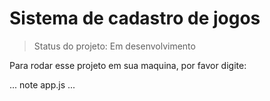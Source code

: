 <h1>Sistema  de cadastro de jogos</h1>

> Status do projeto: Em desenvolvimento

Para rodar esse projeto em sua maquina, por favor digite:

...
note app.js
...
